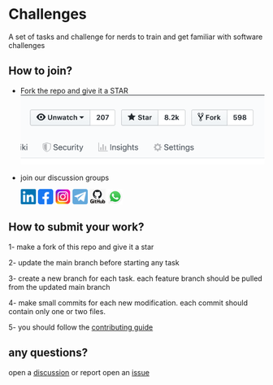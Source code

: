 # Challenges

A set of tasks and challenge for nerds to train and get familiar with software challenges

## How to join?

- Fork the repo and give it a STAR 
![](./assets/images/github-stars.png)

- join our discussion groups

  [<img src="./assets/images/social/linkedin.png" style="align: center;height: 30px;" />](https://linkedin.com/in/dibo) 
[<img src="./assets/images/social/facebook.png" style="align: center;height: 30px;" />](https://facebook.com/mobarmegeen)
[<img src="./assets/images/social/instagram.png" style="align: center;height: 30px;" />](https://instagram.com/mobarmegeen) 
[<img src="./assets/images/social/telegram.png" style="align: center;height: 30px;" />](https://t.me/mobarmegeen)
[<img src="./assets/images/social/github.png" style="align: center;height: 30px;" />](https://github.com/its-dibo) 
[<img src="./assets/images/social/whatsapp.png" style="align: center;height: 30px;" />](https://chat.whatsapp.com/DwsDeOB2GNdBrrCQQnq30r) 


 ## How to submit your work?
 1- make a fork of this repo and give it a star

 2- update the main branch before starting any task

 3- create a new branch for each task. each feature branch should be pulled from the updated main branch

 4- make small commits for each new modification. each commit should contain only one or two files.

 5- you should follow the [contributing guide](https://github.com/its-dibo/its-dibo/blob/main/CONTRIBUTING.md)


 ## any questions?
 open a [discussion](/discussions) or report open an [issue]()


